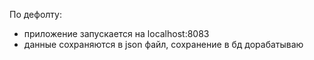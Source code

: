 По дефолту:
- приложение запускается на localhost:8083
- данные сохраняются в json файл, сохранение в бд дорабатываю
